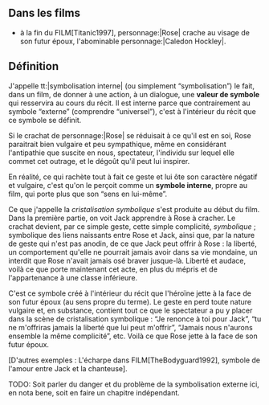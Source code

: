 <!-- Page: #551 La cristalisation symbolique -->

## Dans les films

* à la fin du FILM[Titanic1997], personnage:|Rose| crache au visage de son futur époux, l'abominable personnage:|Caledon Hockley|.

## Définition

J'appelle tt:|symbolisation interne| (ou simplement “symbolisation”) le fait, dans un film, de donner à une action, à un dialogue, une <strong>valeur de symbole</strong> qui resservira au cours du récit. Il est interne parce que contrairement au symbole “externe” (comprendre “universel”), c'est à l'intérieur du récit que ce symbole se définit.

Si le crachat de personnage:|Rose| se réduisait à ce qu'il est en soi, Rose paraitrait bien vulgaire et peu sympathique, même en considérant l'antipathie que suscite en nous, spectateur, l'individu sur lequel elle commet cet outrage, et le dégoût qu'il peut lui inspirer.

En réalité, ce qui rachète tout à fait ce geste et lui ôte son caractère négatif et vulgaire, c'est qu'on le perçoit comme un <strong>symbole interne</strong>, propre au film, qui porte plus que son “sens en lui-même”. 

Ce que j'appelle la *cristalisation symbolique* s'est produite au début du film. Dans la première partie, on voit Jack apprendre à Rose à cracher. Le crachat devient, par ce simple geste, cette simple complicité, *symbolique* ; symbolique des liens naissants entre Rose et Jack, ainsi que, par la nature de geste qui n'est pas anodin, de ce que Jack peut offrir à Rose : la liberté, un comportement qu'elle ne pourrait jamais avoir dans sa vie mondaine, un interdit que Rose n'avait jamais osé braver jusque-là. Liberté et audace, voilà ce que porte maintenant cet acte, en plus du mépris et de l'appartenance à une classe inférieure.

C'est ce symbole créé à l'intérieur du récit que l'héroïne jette à la face de son futur époux (au sens propre du terme). Le geste en perd toute nature vulgaire et, en substance, contient tout ce que le spectateur a pu y placer dans la scène de cristalisation symbolique : “Je renonce à toi pour Jack”, “tu ne m'offriras jamais la liberté que lui peut m'offrir”, “Jamais nous n'aurons ensemble la même complicité”, etc. Voilà ce que Rose jette à la face de son futur époux.

[D'autres exemples : L'écharpe dans FILM[TheBodyguard1992], symbole de l'amour entre Jack et la chanteuse].

<adminonly>
  TODO: Soit parler du danger et du problème de la symbolisation externe ici, en nota bene, soit en faire un chapitre indépendant.
</adminonly>